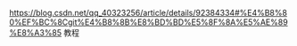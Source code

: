 https://blog.csdn.net/qq_40323256/article/details/92384334#%E4%B8%80%EF%BC%8Cgit%E4%B8%8B%E8%BD%BD%E5%8F%8A%E5%AE%89%E8%A3%85
教程
